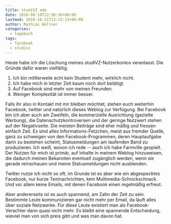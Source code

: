 ```yaml
---
title: studiVZ ade
date: 2010-08-10T22:58:36+00:00
lastmod: 2018-10-21T13:13:13+00:00
author: Mathias Wellner
categories:
  - tagebuch
tags:
  - facebook
  - studivz
---
```

Heute habe ich die Löschung meines studiVZ-Nutzerkontos veranlasst. Die Gründe dafür waren vielfältig.
<!--more-->

  1. Ich bin mittlerweile echt kein Student mehr, wirklich nicht.
  2. Ich habe mich in letzter Zeit kaum noch dort betätigt.
  3. Auf Facebook sind mehr von meinen Freunden.
  4. Weniger Komplexität ist immer besser.

Falls ihr also in Kontakt mit mir bleiben möchtet, stehen euch weiterhin Facebook, twitter und natürlich dieses Weblog zur Verfügung. Bei Facebook bin ich aber auch am Zweifeln, die kommerzielle Ausrichtung (gezielte Werbung), die Datenschutzkontroversen und der geringe Nutzwert stehen auf der Negativseite. Die meisten Beiträge sind eher mäßig und fressen einfach Zeit. Es sind alles Informations-Fetzchen, meist aus fremder Quelle, ganz zu schweigen von den Facebook-Programmen, deren Hauptaufgabe darin zu bestehen scheint, Statusmeldungen am laufenden Band zu produzieren. Ich weiß, wovon ich rede -- auch ich habe Farmville gespielt. Der Nutzen für mich ist primär, auf Inhalte in meinem Weblog hinzuweisen, die dadurch meinen Bekannten eventuell zugänglich werden, wenn sie gerade reinschauen und meine Statusmeldungen nicht ausblenden. 

Twitter nutze ich nicht so oft, im Grunde ist es aber wie ein abgespecktes Facebook, nur kurze Textnachrichten, kein Multimedia-Schnickschnack. Und vor allem keine Emails, mit denen Facebook einen regelmäßig erfreut. 

Aber andererseits ist es auch spannend, am Zahn der Zeit zu sein. Bestimmte Leute kommunizieren gar nicht mehr per Email, da läuft alles über soziale Netzwerke. Für diese Leute existiert man als Facebook-Verachter dann quasi nicht mehr. Es bleibt eine spannende Entscheidung, wieviel man von sich preis gibt und was man davon hat.